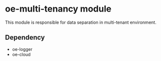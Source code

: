 # oe-multi-tenancy module

This module is responsible for data separation in multi-tenant environment.


## Dependency
* oe-logger
* oe-cloud
